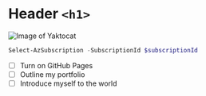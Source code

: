 # Header `<h1>`

![Image of Yaktocat](https://octodex.github.com/images/yaktocat.png)

``` powershell
Select-AzSubscription -SubscriptionId $subscriptionId
```

- [ ] Turn on GitHub Pages
- [ ] Outline my portfolio
- [ ] Introduce myself to the world
